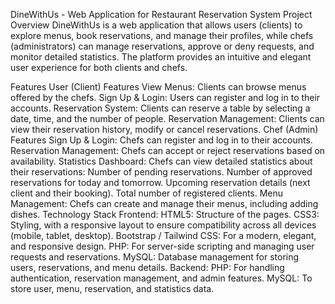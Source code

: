 DineWithUs - Web Application for Restaurant Reservation System
Project Overview
DineWithUs is a web application that allows users (clients) to explore menus, book reservations, and manage their profiles, while chefs (administrators) can manage reservations, approve or deny requests, and monitor detailed statistics. The platform provides an intuitive and elegant user experience for both clients and chefs.

Features
User (Client) Features
View Menus: Clients can browse menus offered by the chefs.
Sign Up & Login: Users can register and log in to their accounts.
Reservation System: Clients can reserve a table by selecting a date, time, and the number of people.
Reservation Management: Clients can view their reservation history, modify or cancel reservations.
Chef (Admin) Features
Sign Up & Login: Chefs can register and log in to their accounts.
Reservation Management: Chefs can accept or reject reservations based on availability.
Statistics Dashboard: Chefs can view detailed statistics about their reservations:
Number of pending reservations.
Number of approved reservations for today and tomorrow.
Upcoming reservation details (next client and their booking).
Total number of registered clients.
Menu Management: Chefs can create and manage their menus, including adding dishes.
Technology Stack
Frontend:
HTML5: Structure of the pages.
CSS3: Styling, with a responsive layout to ensure compatibility across all devices (mobile, tablet, desktop).
Bootstrap / Tailwind CSS: For a modern, elegant, and responsive design.
PHP: For server-side scripting and managing user requests and reservations.
MySQL: Database management for storing users, reservations, and menu details.
Backend:
PHP: For handling authentication, reservation management, and admin features.
MySQL: To store user, menu, reservation, and statistics data.
